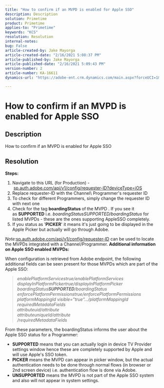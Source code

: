 ```yaml
---
title: "How to confirm if an MVPD is enabled for Apple SSO"
description: Description
solution: Primetime
product: Primetime
applies-to: "Primetime"
keywords: "KCS"
resolution: Resolution
internal-notes: 
bug: False
article-created-by: Jake Mayorga
article-created-date: "2/16/2021 5:08:37 PM"
article-published-by: Jake Mayorga
article-published-date: "2/16/2021 5:09:43 PM"
version-number: 2
article-number: KA-16611
dynamics-url: "https://adobe-ent.crm.dynamics.com/main.aspx?forceUCI=1&pagetype=entityrecord&etn=knowledgearticle&id=4bf38297-7970-eb11-a812-00224809a536"

---
```

# How to confirm if an MVPD is enabled for Apple SSO

## Description


How to confirm if an MVPD is enabled for Apple SSO


## Resolution

<b>Steps:</b>
1. Navigate to this URL (for Production) - [sp.auth.adobe.com/api/v1/config/requester-ID?deviceType=iOS](http://sp.auth.adobe.com/api/v1/config/ABC?deviceType=iOS)
2. Replace requester-ID with the Channel\ Programmer's requester ID
3. To check for different Programmers, simply change the requester ID with next one
4. Check for the tag <b>boardingStatus </b>of<b> </b>the MVPD . If you see it as <b>SUPPORTED</b> i.e. *boardingStatusSUPPORTED/boardingStatus* for listed MVPDs - these are the ones supporting AppleSSO completely.
5. If you status as '<b>PICKER</b>' it means it's just going to be displayed in the Apple Picker but actually will go through Adobe.


*Note:*[sp.auth.adobe.com/api/v1/config/requester-ID](http://sp.auth.adobe.com/api/v1/config/ABC?deviceType=iOS) can be used to locate the MVPDs integrated with a Channel/Programmer.  <b>Additional information on Apple SSO enabled MVPDs:</b>

When configuration is retrieved from Adobe endpoint, the following additional fields can be seen present for those MVPDs which are part of the Apple SSO:


> *enablePlatformServicestrue/enablePlatformServices<br>displayInPlatformPickertrue/displayInPlatformPicker<br>boardingStatus<b>SUPPORTED</b>/boardingStatus<br>enforcePlatformPermissionstrue/enforcePlatformPermissions<br>platformMappingId visible="true".../platformMappingId<br>requiredMetadataFields<br>attributeuid/attribute<br>attributeuniqueId/attribute<br>/requiredMetadataFields*


​From these parameters, the boardingStatus​ informs the user about the Apple SSO status for a Programmer:

- <b>SUPPORTED</b>​ means that you can actually login in device TV Provider settings window hence these are completely supported by Apple and will use Apple's SSO token.
- <b>PICKER</b>​ means the MVPD can appear in picker window, but the actual authentication needs to be done through normal flows (in browser or 2nd screen device) i.e. authentication flow is done via Adobe.
- <b>UNSUPPORTED</b>​ means the MVPD is not part of the Apple SSO system and also will not appear in system settings.



